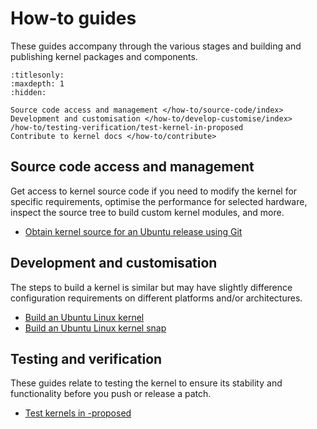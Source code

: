 # How-to guides

These guides accompany through the various stages and building and publishing
kernel packages and components.

```{toctree}
:titlesonly:
:maxdepth: 1
:hidden:

Source code access and management </how-to/source-code/index>
Development and customisation </how-to/develop-customise/index>
/how-to/testing-verification/test-kernel-in-proposed
Contribute to kernel docs </how-to/contribute>
```

## Source code access and management

Get access to kernel source code if you need to modify the kernel for specific
requirements, optimise the performance for selected hardware, inspect the source
tree to build custom kernel modules, and more.

- [Obtain kernel source for an Ubuntu release using Git](/how-to/source-code/obtain-kernel-source-git)

## Development and customisation

The steps to build a kernel is similar but may have slightly difference
configuration requirements on different platforms and/or architectures.

- [Build an Ubuntu Linux kernel](/how-to/develop-customise/build-kernel)
- [Build an Ubuntu Linux kernel snap](/how-to/develop-customise/build-kernel-snap)

## Testing and verification

These guides relate to testing the kernel to ensure its stability and
functionality before you push or release a patch.

- [Test kernels in -proposed](/how-to/testing-verification/test-kernel-in-proposed)

